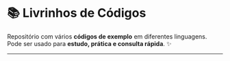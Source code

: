# 📚 Livrinhos de Códigos

Repositório com vários **códigos de exemplo** em diferentes linguagens.  
Pode ser usado para **estudo, prática e consulta rápida**. ✨

---
